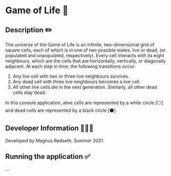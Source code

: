 # Game of Life 🧬

## Description ✏️

The universe of the Game of Life is an infinite, two-dimensional grid of square cells, each of which is in one of two possible states, live or dead, (or populated and unpopulated, respectively). Every cell interacts with its eight neighbours, which are the cells that are horizontally, vertically, or diagonally adjacent. At each step in time, the following transitions occur:

1. Any live cell with two or three live neighbours survives.
2. Any dead cell with three live neighbours becomes a live cell.
3. All other live cells die in the next generation. Similarly, all other dead cells stay dead.

In this console application, alive cells are represented by a white circle [⚪️] and dead cells are represented by a black circle [⚫️].

## Developer Information 🙋🏼‍♂️

Developed by Magnus Rødseth, Summer 2021.

## Running the application ✅

...
